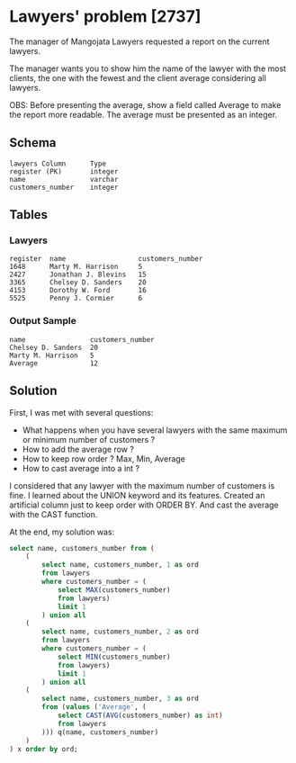 
# Lawyers' problem [2737]

The manager of Mangojata Lawyers requested a report on the current lawyers.

The manager wants you to show him the name of the lawyer with the most clients, the one with the fewest and the client average considering all lawyers.

OBS: Before presenting the average, show a field called Average to make the report more readable. The average must be presented as an integer.

## Schema
    lawyers Column 	    Type
    register (PK) 	    integer
    name 	            varchar
    customers_number    integer

## Tables

### Lawyers

    register  name 	                customers_number
    1648 	  Marty M. Harrison     5
    2427 	  Jonathan J. Blevins   15
    3365 	  Chelsey D. Sanders    20
    4153 	  Dorothy W. Ford       16
    5525 	  Penny J. Cormier      6

### Output Sample

    name 	            customers_number
    Chelsey D. Sanders  20
    Marty M. Harrison   5
    Average             12


## Solution

First, I was met with several questions:
- What happens when you have several lawyers with the same maximum or minimum number of customers ?
- How to add the average row ? 
- How to keep row order ? Max, Min, Average 
- How to cast average into a int ?

I considered that any lawyer with the maximum number of customers is fine. I learned about
the UNION keyword and its features. Created an artificial column just to keep order with ORDER BY.
And cast the average with the CAST function.

At the end, my solution was:

```sql 
select name, customers_number from (
    (
        select name, customers_number, 1 as ord 
        from lawyers 
        where customers_number = (
            select MAX(customers_number) 
            from lawyers) 
            limit 1
        ) union all
    (
        select name, customers_number, 2 as ord 
        from lawyers 
        where customers_number = (
            select MIN(customers_number) 
            from lawyers) 
            limit 1
        ) union all
    (
        select name, customers_number, 3 as ord 
        from (values ('Average', (
            select CAST(AVG(customers_number) as int) 
            from lawyers
        ))) q(name, customers_number)
    )
) x order by ord;
```
